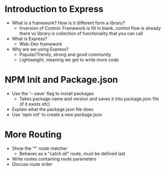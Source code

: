 # Introduction to Express

* What is a framework? How is it different form a library?
  * Inversion of Control: Framework is fill in blank,         control flow is already there vs library is             	collection of functionality that you can call
* What is Express?
  * Web-Dev framework 
* Why are we using Express?
  * Popular/Trendy, strong and good community
  * Lightweight, meaning we get to write more code


# NPM Init and Package.json

* Use the '--save' flag to install packages
	* Takes package name and version and saves it into 					package.json file (if it exists ofc)
* Explain what the package.json file does
* Use 'npm init' to create a new package.json


# More Routing

* Show the '*' route matcher
	* Behaves as a "catch all" route, must be defined last
* Write routes containing route parameters
* Discuss route order